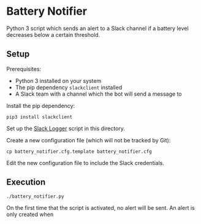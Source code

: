 # Battery Notifier

Python 3 script which sends an alert to a Slack channel if a battery level decreases below a certain threshold.

## Setup

Prerequisites:
* Python 3 installed on your system
* The pip dependency `slackclient` installed
* A Slack team with a channel which the bot will send a message to

Install the pip dependency:
```
pip3 install slackclient
```

Set up the [Slack Logger](https://github.com/jleung51/scripts/tree/master/slack_logger) script in this directory.

Create a new configuration file (which will not be tracked by Git):
```
cp battery_notifier.cfg.template battery_notifier.cfg
```

Edit the new configuration file to include the Slack credentials.

## Execution

```
./battery_notifier.py
```

On the first time that the script is activated, no alert will be sent. An alert is only created when
